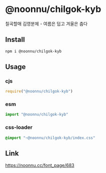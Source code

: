 # @noonnu/chilgok-kyb
칠곡할매 김영분체 - 여름은 덥고 겨울은 춥다

## Install
```sh
npm i @noonnu/chilgok-kyb
```
## Usage
### cjs
```js
require("@noonnu/chilgok-kyb")
```
### esm
```js
import "@noonnu/chilgok-kyb"
```
### css-loader
```css
@import "~@noonnu/chilgok-kyb/index.css"
```

## Link
https://noonnu.cc/font_page/683